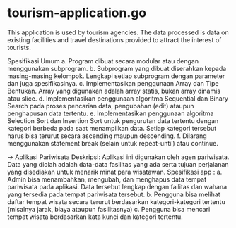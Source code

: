 # tourism-application.go
This application is used by tourism agencies. The data processed is data on existing facilities and travel destinations provided to attract the interest of tourists.

Spesifikasi Umum
a. Program dibuat secara modular atau dengan menggunakan subprogram.
b. Subprogram yang dibuat diserahkan kepada masing-masing kelompok. Lengkapi setiap subprogram dengan parameter dan juga spesifikasinya.
c. Implementasikan penggunaan Array dan Tipe Bentukan. Array yang digunakan adalah array statis, bukan array dinamis atau slice.
d. Implementasikan penggunaan algoritma Sequential dan Binary Search pada proses pencarian data, pengubahan (edit) ataupun penghapusan data tertentu.
e. Implementasikan penggunaan algoritma Selection Sort dan Insertion Sort untuk pengurutan data tertentu dengan kategori berbeda pada saat menampilkan data. Setiap kategori tersebut harus bisa terurut secara ascending maupun descending.
f. Dilarang menggunakan statement break (selain untuk repeat-until) atau continue.

-> Aplikasi Pariwisata
Deskripsi: Aplikasi ini digunakan oleh agen pariwisata. Data yang diolah adalah data-data fasilitas yang ada serta tujuan perjalanan yang disediakan untuk menarik minat para wisatawan.
Spesifikasi app :
a. Admin bisa menambahkan, mengubah, dan menghapus data tempat pariwisata pada aplikasi. Data tersebut lengkap dengan failitas dan wahana yang tersedia pada tempat pariwisata tersebut.
b. Pengguna bisa melihat daftar tempat wisata secara terurut berdasarkan kategori-kategori tertentu (misalnya jarak, biaya ataupun fasilitasnya)
c. Pengguna bisa mencari tempat wisata berdasarkan kata kunci dan kategori tertentu.

